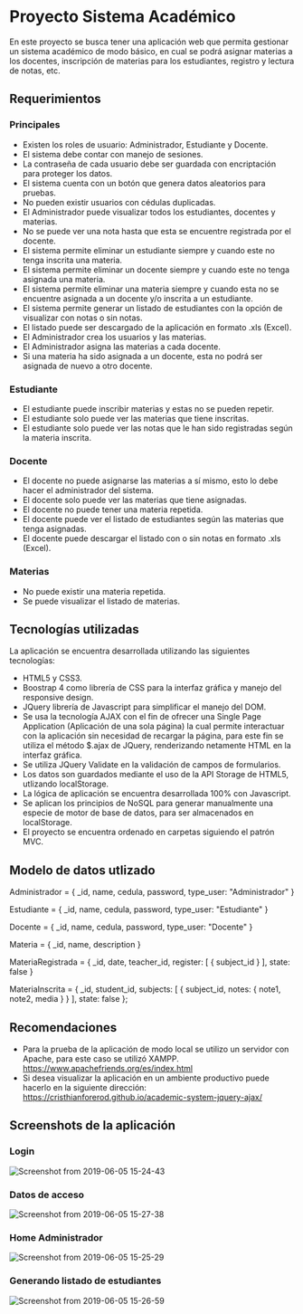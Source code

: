 # Proyecto Sistema Académico

En este proyecto se busca tener una aplicación web que permita gestionar un sistema académico de modo básico, en cual se podrá asignar materias a los docentes, inscripción de materias para los estudiantes, registro y lectura de notas, etc.

## Requerimientos

### Principales

- Existen los roles de usuario: Administrador, Estudiante y Docente.
- El sistema debe contar con manejo de sesiones.
- La contraseña de cada usuario debe ser guardada con encriptación para proteger los datos.
- El sistema cuenta con un botón que genera datos aleatorios para pruebas.
- No pueden existir usuarios con cédulas duplicadas.
- El Administrador puede visualizar todos los estudiantes, docentes y materias.
- No se puede ver una nota hasta que esta se encuentre registrada por el docente.
- El sistema permite eliminar un estudiante siempre y cuando este no tenga inscrita una materia.
- El sistema permite eliminar un docente siempre y cuando este no tenga asignada una materia.
- El sistema permite eliminar una materia siempre y cuando esta no se encuentre asignada a un docente y/o inscrita a un         estudiante.
- El sistema permite generar un listado de estudiantes con la opción de visualizar con notas o sin notas.
- El listado puede ser descargado de la aplicación en formato .xls (Excel).
- El Administrador crea los usuarios y las materias.
- El Administrador asigna las materias a cada docente.
- Si una materia ha sido asignada a un docente, esta no podrá ser asignada de nuevo a otro docente.

### Estudiante

- El estudiante puede inscribir materias y estas no se pueden repetir.
- El estudiante solo puede ver las materias que tiene inscritas.
- El estudiante solo puede ver las notas que le han sido registradas según la materia inscrita.

### Docente

- El docente no puede asignarse las materias a sí mismo, esto lo debe hacer el administrador del sistema.
- El docente solo puede ver las materias que tiene asignadas.
- El docente no puede tener una materia repetida.
- El docente puede ver el listado de estudiantes según las materias que tenga asignadas.
- El docente puede descargar el listado con o sin notas en formato .xls (Excel).

### Materias

- No puede existir una materia repetida.
- Se puede visualizar el listado de materias.

## Tecnologías utilizadas

La aplicación se encuentra desarrollada utilizando las siguientes tecnologías:

- HTML5 y CSS3.
- Boostrap 4 como librería de CSS para la interfaz gráfica y manejo del responsive design.
- JQuery librería de Javascript para simplificar el manejo del DOM.
- Se usa la tecnología AJAX con el fin de ofrecer una Single Page Application (Aplicación de una sola página) la cual permite
  interactuar con la aplicación sin necesidad de recargar la página, para este fin se utiliza el método $.ajax de JQuery,       renderizando netamente HTML en la interfaz gráfica.
- Se utiliza JQuery Validate en la validación de campos de formularios.
- Los datos son guardados mediante el uso de la API Storage de HTML5, utlizando localStorage.
- La lógica de aplicación se encuentra desarrollada 100% con Javascript.
- Se aplican los principios de NoSQL para generar manualmente una especie de motor de base de datos, para ser almacenados en   localStorage.
- El proyecto se encuentra ordenado en carpetas siguiendo el patrón MVC.

## Modelo de datos utlizado

Administrador =
{
    _id,
    name,
    cedula,
    password,
    type_user: "Administrador"
}

Estudiante =
{
    _id,
    name,
    cedula,
    password,
    type_user: "Estudiante"
}

Docente =
{
    _id,
    name,
    cedula,
    password,
    type_user: "Docente"
}

Materia =
{
    _id,
    name,
    description
}

MateriaRegistrada = {
    _id,
    date,
    teacher_id,
    register: 
    [
        { subject_id }
    ],
    state: false
}

MateriaInscrita = {
    _id,
    student_id,
    subjects: [
        {
            subject_id,
            notes: {
                note1,
                note2,
                media
            }
        }
    ],
    state: false
};



## Recomendaciones

- Para la prueba de la aplicación de modo local se utilizo un servidor con Apache, para este caso se utilizó XAMPP.
 https://www.apachefriends.org/es/index.html
- Si desea visualizar la aplicación en un ambiente productivo puede hacerlo en la siguiente dirección:  https://cristhianforerod.github.io/academic-system-jquery-ajax/

## Screenshots de la aplicación

### Login

![Screenshot from 2019-06-05 15-24-43](https://user-images.githubusercontent.com/40704923/58989506-ac36b500-87a9-11e9-97f5-9ba758f9e521.png)

### Datos de acceso

![Screenshot from 2019-06-05 15-27-38](https://user-images.githubusercontent.com/40704923/58989773-2e26de00-87aa-11e9-9fd4-610423b82748.png)

### Home Administrador

![Screenshot from 2019-06-05 15-25-29](https://user-images.githubusercontent.com/40704923/58989822-43037180-87aa-11e9-8b1a-ca9d7628e98e.png)

### Generando listado de estudiantes

![Screenshot from 2019-06-05 15-26-59](https://user-images.githubusercontent.com/40704923/58989874-5a425f00-87aa-11e9-976c-0266759cc527.png)
 
 

